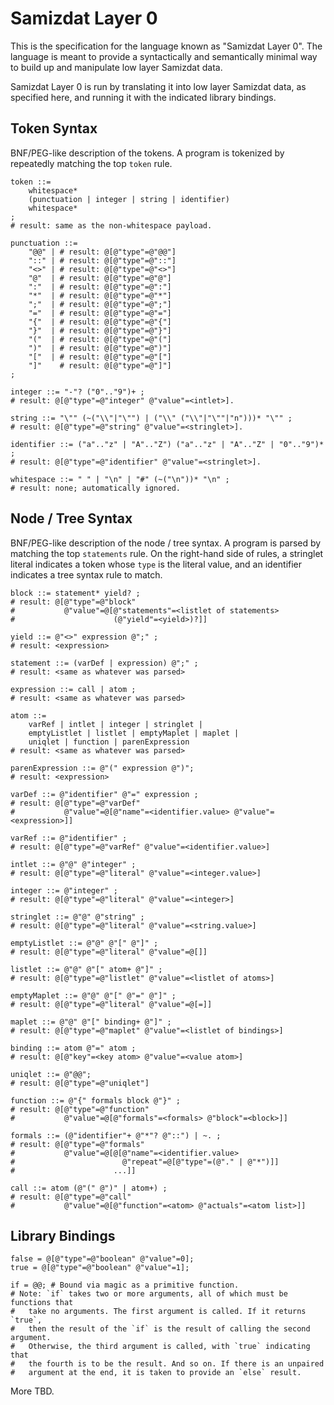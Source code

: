 Samizdat Layer 0
================

This is the specification for the language known as "Samizdat Layer 0".
The language is meant to provide a syntactically and semantically
minimal way to build up and manipulate low layer Samizdat data.

Samizdat Layer 0 is run by translating it into low layer Samizdat
data, as specified here, and running it with the indicated library
bindings.


Token Syntax
------------

BNF/PEG-like description of the tokens. A program is tokenized by
repeatedly matching the top `token` rule.

```
token ::=
    whitespace*
    (punctuation | integer | string | identifier)
    whitespace*
;
# result: same as the non-whitespace payload.

punctuation ::=
    "@@" | # result: @[@"type"=@"@@"]
    "::" | # result: @[@"type"=@"::"]
    "<>" | # result: @[@"type"=@"<>"]
    "@"  | # result: @[@"type"=@"@"]
    ":"  | # result: @[@"type"=@":"]
    "*"  | # result: @[@"type"=@"*"]
    ";"  | # result: @[@"type"=@";"]
    "="  | # result: @[@"type"=@"="]
    "{"  | # result: @[@"type"=@"{"]
    "}"  | # result: @[@"type"=@"}"]
    "("  | # result: @[@"type"=@"("]
    ")"  | # result: @[@"type"=@")"]
    "["  | # result: @[@"type"=@"["]
    "]"    # result: @[@"type"=@"]"]
;

integer ::= "-"? ("0".."9")+ ;
# result: @[@"type"=@"integer" @"value"=<intlet>].

string ::= "\"" (~("\\"|"\"") | ("\\" ("\\"|"\""|"n")))* "\"" ;
# result: @[@"type"=@"string" @"value"=<stringlet>].

identifier ::= ("a".."z" | "A".."Z") ("a".."z" | "A".."Z" | "0".."9")* ;
# result: @[@"type"=@"identifier" @"value"=<stringlet>].

whitespace ::= " " | "\n" | "#" (~("\n"))* "\n" ;
# result: none; automatically ignored.
```


Node / Tree Syntax
------------------

BNF/PEG-like description of the node / tree syntax. A program is
parsed by matching the top `statements` rule. On the right-hand side
of rules, a stringlet literal indicates a token whose `type` is the
literal value, and an identifier indicates a tree syntax rule to
match.

```
block ::= statement* yield? ;
# result: @[@"type"=@"block"
#           @"value"=@[@"statements"=<listlet of statements>
#                      (@"yield"=<yield>)?]]

yield ::= @"<>" expression @";" ;
# result: <expression>

statement ::= (varDef | expression) @";" ;
# result: <same as whatever was parsed>

expression ::= call | atom ;
# result: <same as whatever was parsed>

atom ::=
    varRef | intlet | integer | stringlet |
    emptyListlet | listlet | emptyMaplet | maplet |
    uniqlet | function | parenExpression
# result: <same as whatever was parsed>

parenExpression ::= @"(" expression @")";
# result: <expression>

varDef ::= @"identifier" @"=" expression ;
# result: @[@"type"=@"varDef"
#           @"value"=@[@"name"=<identifier.value> @"value"=<expression>]]

varRef ::= @"identifier" ;
# result: @[@"type"=@"varRef" @"value"=<identifier.value>]

intlet ::= @"@" @"integer" ;
# result: @[@"type"=@"literal" @"value"=<integer.value>]

integer ::= @"integer" ;
# result: @[@"type"=@"literal" @"value"=<integer>]

stringlet ::= @"@" @"string" ;
# result: @[@"type"=@"literal" @"value"=<string.value>]

emptyListlet ::= @"@" @"[" @"]" ;
# result: @[@"type"=@"literal" @"value"=@[]]

listlet ::= @"@" @"[" atom+ @"]" ;
# result: @[@"type"=@"listlet" @"value"=<listlet of atoms>]

emptyMaplet ::= @"@" @"[" @"=" @"]" ;
# result: @[@"type"=@"literal" @"value"=@[=]]

maplet ::= @"@" @"[" binding+ @"]" ;
# result: @[@"type"=@"maplet" @"value"=<listlet of bindings>]

binding ::= atom @"=" atom ;
# result: @[@"key"=<key atom> @"value"=<value atom>]

uniqlet ::= @"@@";
# result: @[@"type"=@"uniqlet"]

function ::= @"{" formals block @"}" ;
# result: @[@"type"=@"function"
#           @"value"=@[@"formals"=<formals> @"block"=<block>]]

formals ::= (@"identifier"+ @"*"? @"::") | ~. ;
# result: @[@"type"=@"formals"
#           @"value"=@[@[@"name"=<identifier.value>
#                        @"repeat"=@[@"type"=(@"." | @"*")]]
#                      ...]]

call ::= atom (@"(" @")" | atom+) ;
# result: @[@"type"=@"call"
#           @"value"=@[@"function"=<atom> @"actuals"=<atom list>]]
```


Library Bindings
----------------

```
false = @[@"type"=@"boolean" @"value"=0];
true = @[@"type"=@"boolean" @"value"=1];

if = @@; # Bound via magic as a primitive function.
# Note: `if` takes two or more arguments, all of which must be functions that
#   take no arguments. The first argument is called. If it returns `true`,
#   then the result of the `if` is the result of calling the second argument.
#   Otherwise, the third argument is called, with `true` indicating that
#   the fourth is to be the result. And so on. If there is an unpaired
#   argument at the end, it is taken to provide an `else` result.
```

More TBD.
